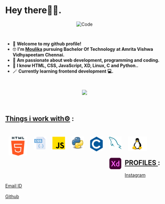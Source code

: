 
# <b>Hey there🙋‍♀️.</b>
<p align="center">
<img src="https://cdn.dribbble.com/users/1059583/screenshots/4171367/coding-freak.gif" alt="Code" width="40%"></p>
<br>

- 👋 <b>Welcome to my github profile!</b>
- 🤓 <b>I'm [Moulika](https://www.instagram.com/moulika_sai_/) pursuing Bachelor Of Technology at Amrita Vishwa Vidhyapeetam Chennai.  </b>
- 🔭 <b>Am passionate about web development, programming and coding.  </b>
- 🤹 <b>I know HTML, CSS, JavaScript, XD, Linux, C and Python..</b>
- 🪄 <b>Currently learning frontend development 💻.</b>

<br>
<p align="center">
    <a>
        <img src="https://github-readme-stats.vercel.app/api?username=moulika183"/>
</a>
</p>
<br>

## <u>Things i work with⚙️</u> :

<br>
<img align="left" alt="HTML5" width="60px" style="margin:10px"  src="assets/html-5.png" />
<img align="left" alt="CSS3" width="40px" style="margin:10px"  src="assets/css.png" />
<img align="left" alt="JavaScript" width="40px" style="margin:10px"  src="assets/js.png" />
<img align="left" alt="Python" width="40px" style="margin:10px"  src="assets/python.png" />
<img align="left" alt="c" width="40px" style="margin:10px"  src="assets/c.png" />
<img align="left" alt="c" width="40px" style="margin:10px"  src="assets/mysql.png" />
<img align="left" alt="linux" width="60px" style="margin:10px"  src="assets/linux.png" />
<img align="left" alt="Xd" width="40px" style="margin:10px"  src="assets/xd.png" />
<br> 
<br>
<br>

## <u>PROFILES </u> :
[Instagram](https://www.instagram.com/moulika_sai_/)
<br>
<br>
[Email ID](mailto:ch.en.u4cse21232@ch.students.amrita.edu)
<br>
<br>
[Github](https://github.com/moulika183/)
<br>

</span>
